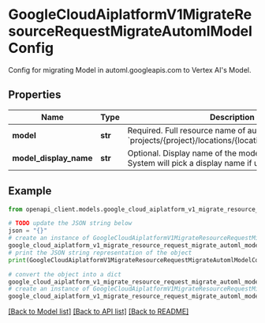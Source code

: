 # GoogleCloudAiplatformV1MigrateResourceRequestMigrateAutomlModelConfig

Config for migrating Model in automl.googleapis.com to Vertex AI's Model.

## Properties

Name | Type | Description | Notes
------------ | ------------- | ------------- | -------------
**model** | **str** | Required. Full resource name of automl Model. Format: &#x60;projects/{project}/locations/{location}/models/{model}&#x60;. | [optional] 
**model_display_name** | **str** | Optional. Display name of the model in Vertex AI. System will pick a display name if unspecified. | [optional] 

## Example

```python
from openapi_client.models.google_cloud_aiplatform_v1_migrate_resource_request_migrate_automl_model_config import GoogleCloudAiplatformV1MigrateResourceRequestMigrateAutomlModelConfig

# TODO update the JSON string below
json = "{}"
# create an instance of GoogleCloudAiplatformV1MigrateResourceRequestMigrateAutomlModelConfig from a JSON string
google_cloud_aiplatform_v1_migrate_resource_request_migrate_automl_model_config_instance = GoogleCloudAiplatformV1MigrateResourceRequestMigrateAutomlModelConfig.from_json(json)
# print the JSON string representation of the object
print(GoogleCloudAiplatformV1MigrateResourceRequestMigrateAutomlModelConfig.to_json())

# convert the object into a dict
google_cloud_aiplatform_v1_migrate_resource_request_migrate_automl_model_config_dict = google_cloud_aiplatform_v1_migrate_resource_request_migrate_automl_model_config_instance.to_dict()
# create an instance of GoogleCloudAiplatformV1MigrateResourceRequestMigrateAutomlModelConfig from a dict
google_cloud_aiplatform_v1_migrate_resource_request_migrate_automl_model_config_from_dict = GoogleCloudAiplatformV1MigrateResourceRequestMigrateAutomlModelConfig.from_dict(google_cloud_aiplatform_v1_migrate_resource_request_migrate_automl_model_config_dict)
```
[[Back to Model list]](../README.md#documentation-for-models) [[Back to API list]](../README.md#documentation-for-api-endpoints) [[Back to README]](../README.md)



